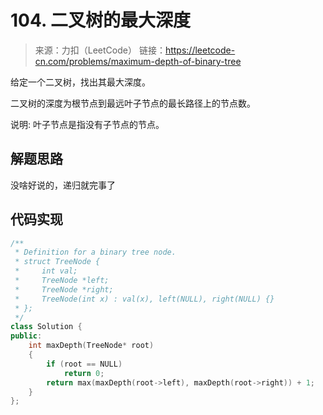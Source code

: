﻿# 104. 二叉树的最大深度
> 来源：力扣（LeetCode）
链接：https://leetcode-cn.com/problems/maximum-depth-of-binary-tree

给定一个二叉树，找出其最大深度。

二叉树的深度为根节点到最远叶子节点的最长路径上的节点数。

说明: 叶子节点是指没有子节点的节点。

## 解题思路
没啥好说的，递归就完事了

## 代码实现
```cpp
/**
 * Definition for a binary tree node.
 * struct TreeNode {
 *     int val;
 *     TreeNode *left;
 *     TreeNode *right;
 *     TreeNode(int x) : val(x), left(NULL), right(NULL) {}
 * };
 */
class Solution {
public:
    int maxDepth(TreeNode* root) 
    {
        if (root == NULL)
            return 0;
        return max(maxDepth(root->left), maxDepth(root->right)) + 1;
    }
};
```



